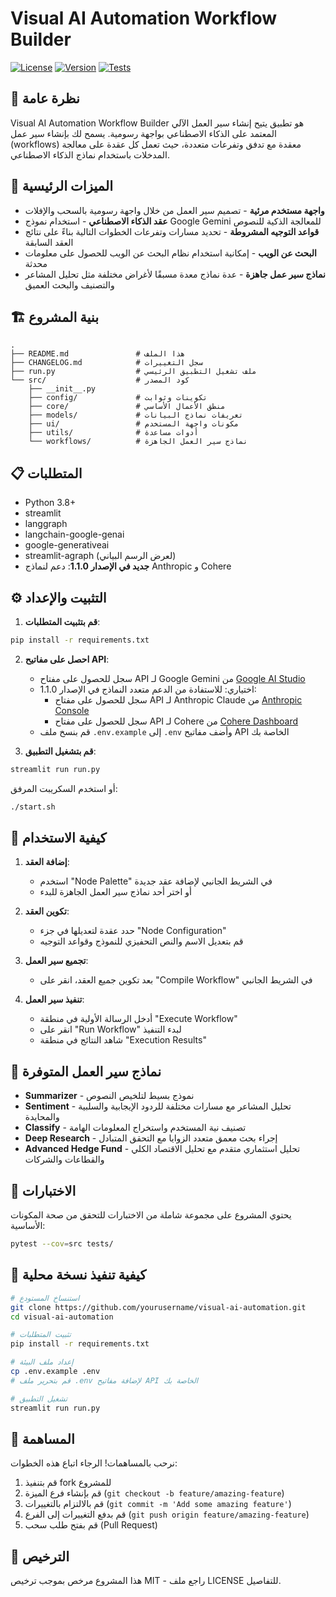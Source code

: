 # Visual AI Automation Workflow Builder

[![License](https://img.shields.io/badge/License-MIT-blue.svg)](LICENSE)
[![Version](https://img.shields.io/badge/Version-1.1.0--alpha.1-orange)](https://github.com/yourusername/visual-ai-automation)
[![Tests](https://github.com/yourusername/visual-ai-automation/actions/workflows/ci_cd.yml/badge.svg)](https://github.com/yourusername/visual-ai-automation/actions)

## 🤖 نظرة عامة

Visual AI Automation Workflow Builder هو تطبيق يتيح إنشاء سير العمل الآلي المعتمد على الذكاء الاصطناعي بواجهة رسومية. يسمح لك بإنشاء سير عمل (workflows) معقدة مع تدفق وتفرعات متعددة، حيث تعمل كل عقدة على معالجة المدخلات باستخدام نماذج الذكاء الاصطناعي.

## 🔑 الميزات الرئيسية

- **واجهة مستخدم مرئية** - تصميم سير العمل من خلال واجهة رسومية بالسحب والإفلات
- **عقد الذكاء الاصطناعي** - استخدام نموذج Google Gemini للمعالجة الذكية للنصوص
- **قواعد التوجيه المشروطة** - تحديد مسارات وتفرعات الخطوات التالية بناءً على نتائج العقد السابقة
- **البحث عن الويب** - إمكانية استخدام نظام البحث عن الويب للحصول على معلومات محدثة
- **نماذج سير عمل جاهزة** - عدة نماذج معدة مسبقًا لأغراض مختلفة مثل تحليل المشاعر والتصنيف والبحث العميق

## 🏗️ بنية المشروع

```
.
├── README.md               # هذا الملف
├── CHANGELOG.md            # سجل التغييرات
├── run.py                  # ملف تشغيل التطبيق الرئيسي
└── src/                    # كود المصدر
    ├── __init__.py
    ├── config/             # تكوينات وثوابت
    ├── core/               # منطق الأعمال الأساسي
    ├── models/             # تعريفات نماذج البيانات
    ├── ui/                 # مكونات واجهة المستخدم
    ├── utils/              # أدوات مساعدة
    └── workflows/          # نماذج سير العمل الجاهزة
```

## 📋 المتطلبات

- Python 3.8+
- streamlit
- langgraph
- langchain-google-genai
- google-generativeai
- streamlit-agraph (لعرض الرسم البياني)
- **جديد في الإصدار 1.1.0**: دعم لنماذج Anthropic و Cohere

## ⚙️ التثبيت والإعداد

1. **قم بتثبيت المتطلبات**:

```bash
pip install -r requirements.txt
```

2. **احصل على مفاتيح API**:
   - سجل للحصول على مفتاح API لـ Google Gemini من [Google AI Studio](https://ai.google.dev/)
   - اختياري: للاستفادة من الدعم متعدد النماذج في الإصدار 1.1.0:
     - سجل للحصول على مفتاح API لـ Anthropic Claude من [Anthropic Console](https://console.anthropic.com/)
     - سجل للحصول على مفتاح API لـ Cohere من [Cohere Dashboard](https://dashboard.cohere.com/)
   - قم بنسخ ملف `.env.example` إلى `.env` وأضف مفاتيح API الخاصة بك

3. **قم بتشغيل التطبيق**:

```bash
streamlit run run.py
```

أو استخدم السكريبت المرفق:

```bash
./start.sh
```

## 🚀 كيفية الاستخدام

1. **إضافة العقد**:
   - استخدم "Node Palette" في الشريط الجانبي لإضافة عقد جديدة
   - أو اختر أحد نماذج سير العمل الجاهزة للبدء

2. **تكوين العقد**:
   - حدد عقدة لتعديلها في جزء "Node Configuration"
   - قم بتعديل الاسم والنص التحفيزي للنموذج وقواعد التوجيه

3. **تجميع سير العمل**:
   - بعد تكوين جميع العقد، انقر على "Compile Workflow" في الشريط الجانبي

4. **تنفيذ سير العمل**:
   - أدخل الرسالة الأولية في منطقة "Execute Workflow"
   - انقر على "Run Workflow" لبدء التنفيذ
   - شاهد النتائج في منطقة "Execution Results"

## 📝 نماذج سير العمل المتوفرة

- **Summarizer** - نموذج بسيط لتلخيص النصوص
- **Sentiment** - تحليل المشاعر مع مسارات مختلفة للردود الإيجابية والسلبية والمحايدة
- **Classify** - تصنيف نية المستخدم واستخراج المعلومات الهامة
- **Deep Research** - إجراء بحث معمق متعدد الزوايا مع التحقق المتبادل
- **Advanced Hedge Fund** - تحليل استثماري متقدم مع تحليل الاقتصاد الكلي والقطاعات والشركات

## 🧪 الاختبارات

يحتوي المشروع على مجموعة شاملة من الاختبارات للتحقق من صحة المكونات الأساسية:

```bash
pytest --cov=src tests/
```

## 🚀 كيفية تنفيذ نسخة محلية

```bash
# استنساخ المستودع
git clone https://github.com/yourusername/visual-ai-automation.git
cd visual-ai-automation

# تثبيت المتطلبات
pip install -r requirements.txt

# إعداد ملف البيئة
cp .env.example .env
# قم بتحرير ملف .env لإضافة مفاتيح API الخاصة بك

# تشغيل التطبيق
streamlit run run.py
```

## 🤝 المساهمة

نرحب بالمساهمات! الرجاء اتباع هذه الخطوات:

1. قم بتنفيذ fork للمشروع
2. قم بإنشاء فرع الميزة (`git checkout -b feature/amazing-feature`)
3. قم بالالتزام بالتغييرات (`git commit -m 'Add some amazing feature'`)
4. قم بدفع التغييرات إلى الفرع (`git push origin feature/amazing-feature`)
5. قم بفتح طلب سحب (Pull Request)

## 📄 الترخيص

هذا المشروع مرخص بموجب ترخيص MIT - راجع ملف LICENSE للتفاصيل.
